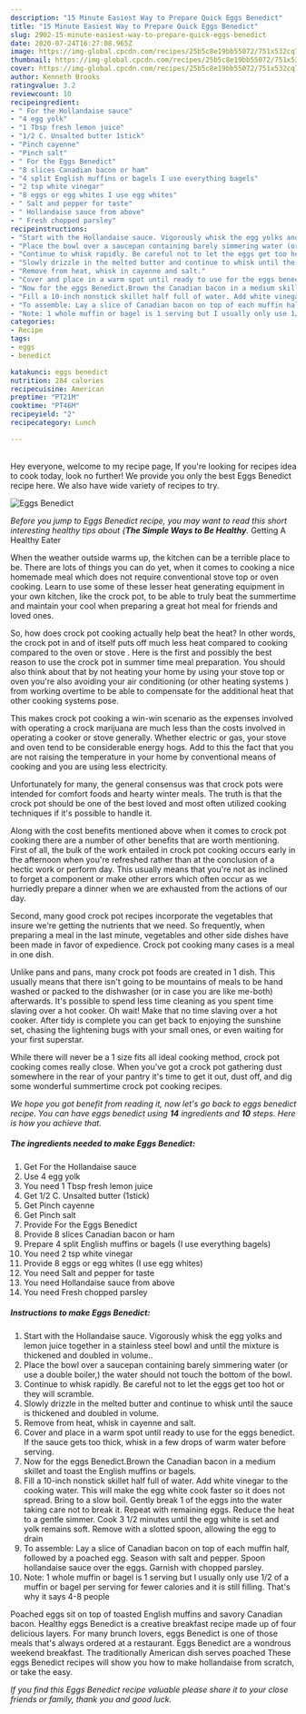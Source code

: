 ```yaml
---
description: "15 Minute Easiest Way to Prepare Quick Eggs Benedict"
title: "15 Minute Easiest Way to Prepare Quick Eggs Benedict"
slug: 2902-15-minute-easiest-way-to-prepare-quick-eggs-benedict
date: 2020-07-24T16:27:08.965Z
image: https://img-global.cpcdn.com/recipes/25b5c8e19bb55072/751x532cq70/eggs-benedict-recipe-main-photo.jpg
thumbnail: https://img-global.cpcdn.com/recipes/25b5c8e19bb55072/751x532cq70/eggs-benedict-recipe-main-photo.jpg
cover: https://img-global.cpcdn.com/recipes/25b5c8e19bb55072/751x532cq70/eggs-benedict-recipe-main-photo.jpg
author: Kenneth Brooks
ratingvalue: 3.2
reviewcount: 10
recipeingredient:
- " For the Hollandaise sauce"
- "4 egg yolk"
- "1 Tbsp fresh lemon juice"
- "1/2 C. Unsalted butter 1stick"
- "Pinch cayenne"
- "Pinch salt"
- " For the Eggs Benedict"
- "8 slices Canadian bacon or ham"
- "4 split English muffins or bagels I use everything bagels"
- "2 tsp white vinegar"
- "8 eggs or egg whites I use egg whites"
- " Salt and pepper for taste"
- " Hollandaise sauce from above"
- " Fresh chopped parsley"
recipeinstructions:
- "Start with the Hollandaise sauce. Vigorously whisk the egg yolks and lemon juice together in a stainless steel bowl and until the mixture is thickened and doubled in volume.."
- "Place the bowl over a saucepan containing barely simmering water (or use a double boiler,) the water should not touch the bottom of the bowl."
- "Continue to whisk rapidly. Be careful not to let the eggs get too hot or they will scramble."
- "Slowly drizzle in the melted butter and continue to whisk until the sauce is thickened and doubled in volume."
- "Remove from heat, whisk in cayenne and salt."
- "Cover and place in a warm spot until ready to use for the eggs benedict. If the sauce gets too thick, whisk in a few drops of warm water before serving."
- "Now for the eggs Benedict.Brown the Canadian bacon in a medium skillet and toast the English muffins or bagels."
- "Fill a 10-inch nonstick skillet half full of water. Add white vinegar to the cooking water. This will make the egg white cook faster so it does not spread. Bring to a slow boil. Gently break 1 of the eggs into the water taking care not to break it. Repeat with remaining eggs. Reduce the heat to a gentle simmer. Cook 3 1/2 minutes until the egg white is set and yolk remains soft. Remove with a slotted spoon, allowing the egg to drain"
- "To assemble: Lay a slice of Canadian bacon on top of each muffin half, followed by a poached egg. Season with salt and pepper. Spoon hollandaise sauce over the eggs. Garnish with chopped parsley."
- "Note: 1 whole muffin or bagel is 1 serving but I usually only use 1/2 of a muffin or bagel per serving for fewer calories and it is still filling. That&#39;s why it says 4-8 people"
categories:
- Recipe
tags:
- eggs
- benedict

katakunci: eggs benedict 
nutrition: 284 calories
recipecuisine: American
preptime: "PT21M"
cooktime: "PT46M"
recipeyield: "2"
recipecategory: Lunch

---
```

<br>
Hey everyone, welcome to my recipe page, If you're looking for recipes idea to cook today, look no further! We provide you only the best Eggs Benedict recipe here. We also have wide variety of recipes to try.
<br>


![Eggs Benedict](https://img-global.cpcdn.com/recipes/25b5c8e19bb55072/751x532cq70/eggs-benedict-recipe-main-photo.jpg)

<i>Before you jump to Eggs Benedict recipe, you may want to read this short interesting healthy tips about {<strong>The Simple Ways to Be Healthy</strong>.</i>
Getting A Healthy Eater


When the weather outside warms up, the kitchen can be a terrible place to be. There are lots of things you can do yet, when it comes to cooking a nice homemade meal which does not require conventional stove top or oven cooking. Learn to use some of these lesser heat generating equipment in your own kitchen, like the crock pot, to be able to truly beat the summertime and maintain your cool when preparing a great hot meal for friends and loved ones.

So, how does crock pot cooking actually help beat the heat? In other words, the crock pot in and of itself puts off much less heat compared to cooking compared to the oven or stove . Here is the first and possibly the best reason to use the crock pot in summer time meal preparation. You should also think about that by not heating your home by using your stove top or oven you're also avoiding your air conditioning (or other heating systems ) from working overtime to be able to compensate for the additional heat that other cooking systems pose.

This makes crock pot cooking a win-win scenario as the expenses involved with operating a crock marijuana are much less than the costs involved in operating a cooker or stove generally. Whether electric or gas, your stove and oven tend to be considerable energy hogs. Add to this the fact that you are not raising the temperature in your home by conventional means of cooking and you are using less electricity.

Unfortunately for many, the general consensus was that crock pots were intended for comfort foods and hearty winter meals.  The truth is that the crock pot should be one of the best loved and most often utilized cooking techniques if it's possible to handle it.  



Along with the cost benefits mentioned above when it comes to crock pot cooking there are a number of other benefits that are worth mentioning. First of all, the bulk of the work entailed in crock pot cooking occurs early in the afternoon when you're refreshed rather than at the conclusion of a hectic work or perform day. This usually means that you're not as inclined to forget a component or make other errors which often occur as we hurriedly prepare a dinner when we are exhausted from the actions of our day.

Second, many good crock pot recipes incorporate the vegetables that insure we're getting the nutrients that we need. So frequently, when preparing a meal in the last minute, vegetables and other side dishes have been made in favor of expedience. Crock pot cooking many cases is a meal in one dish.

 Unlike pans and pans, many crock pot foods are created in 1 dish. This usually means that there isn't going to be mountains of meals to be hand washed or packed to the dishwasher (or in case you are like me-both) afterwards. It's possible to spend less time cleaning as you spent time slaving over a hot cooker. Oh wait! Make that no time slaving over a hot cooker. After tidy is complete you can get back to enjoying the sunshine set, chasing the lightening bugs with your small ones, or even waiting for your first superstar.

While there will never be a 1 size fits all ideal cooking method, crock pot cooking comes really close. When you've got a crock pot gathering dust somewhere in the rear of your pantry it's time to get it out, dust off, and dig some wonderful summertime crock pot cooking recipes.


<i>We hope you got benefit from reading it, now let's go back to eggs benedict recipe. You can have eggs benedict using <strong>14</strong> ingredients and <strong>10</strong> steps. Here is how you achieve that.
</i>

##### The ingredients needed to make Eggs Benedict:

1. Get  For the Hollandaise sauce
1. Use 4 egg yolk
1. You need 1 Tbsp fresh lemon juice
1. Get 1/2 C. Unsalted butter (1stick)
1. Get Pinch cayenne
1. Get Pinch salt
1. Provide  For the Eggs Benedict
1. Provide 8 slices Canadian bacon or ham
1. Prepare 4 split English muffins or bagels (I use everything bagels)
1. You need 2 tsp white vinegar
1. Provide 8 eggs or egg whites (I use egg whites)
1. You need  Salt and pepper for taste
1. You need  Hollandaise sauce from above
1. You need  Fresh chopped parsley


##### Instructions to make Eggs Benedict:

1. Start with the Hollandaise sauce. Vigorously whisk the egg yolks and lemon juice together in a stainless steel bowl and until the mixture is thickened and doubled in volume..
1. Place the bowl over a saucepan containing barely simmering water (or use a double boiler,) the water should not touch the bottom of the bowl.
1. Continue to whisk rapidly. Be careful not to let the eggs get too hot or they will scramble.
1. Slowly drizzle in the melted butter and continue to whisk until the sauce is thickened and doubled in volume.
1. Remove from heat, whisk in cayenne and salt.
1. Cover and place in a warm spot until ready to use for the eggs benedict. If the sauce gets too thick, whisk in a few drops of warm water before serving.
1. Now for the eggs Benedict.Brown the Canadian bacon in a medium skillet and toast the English muffins or bagels.
1. Fill a 10-inch nonstick skillet half full of water. Add white vinegar to the cooking water. This will make the egg white cook faster so it does not spread. Bring to a slow boil. Gently break 1 of the eggs into the water taking care not to break it. Repeat with remaining eggs. Reduce the heat to a gentle simmer. Cook 3 1/2 minutes until the egg white is set and yolk remains soft. Remove with a slotted spoon, allowing the egg to drain
1. To assemble: Lay a slice of Canadian bacon on top of each muffin half, followed by a poached egg. Season with salt and pepper. Spoon hollandaise sauce over the eggs. Garnish with chopped parsley.
1. Note: 1 whole muffin or bagel is 1 serving but I usually only use 1/2 of a muffin or bagel per serving for fewer calories and it is still filling. That&#39;s why it says 4-8 people


Poached eggs sit on top of toasted English muffins and savory Canadian bacon. Healthy eggs Benedict is a creative breakfast recipe made up of four delicious layers. For many brunch lovers, eggs Benedict is one of those meals that&#39;s always ordered at a restaurant. Eggs Benedict are a wondrous weekend breakfast. The traditionally American dish serves poached These eggs Benedict recipes will show you how to make hollandaise from scratch, or take the easy. 

<i>If you find this Eggs Benedict recipe valuable please share it to your close friends or family, thank you and good luck.</i>

